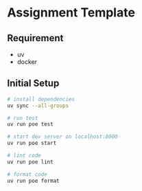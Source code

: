 # Assignment Template

## Requirement
- uv
- docker

## Initial Setup

```sh
# install dependencies
uv sync --all-groups

# run test
uv run poe test

# start dev server on localhost:8000
uv run poe start

# lint code
uv run poe lint

# format code
uv run poe format
```
